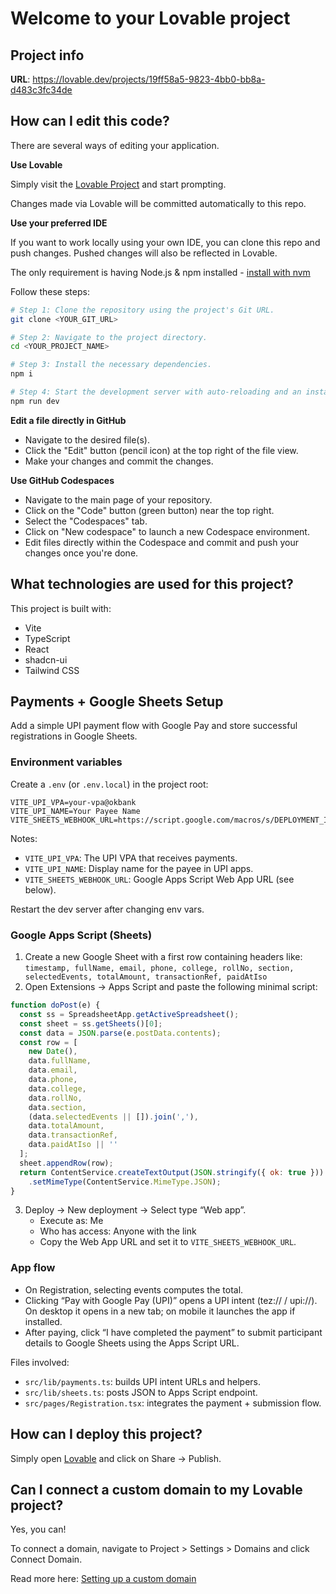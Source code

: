 # Welcome to your Lovable project

## Project info

**URL**: https://lovable.dev/projects/19ff58a5-9823-4bb0-bb8a-d483c3fc34de

## How can I edit this code?

There are several ways of editing your application.

**Use Lovable**

Simply visit the [Lovable Project](https://lovable.dev/projects/19ff58a5-9823-4bb0-bb8a-d483c3fc34de) and start prompting.

Changes made via Lovable will be committed automatically to this repo.

**Use your preferred IDE**

If you want to work locally using your own IDE, you can clone this repo and push changes. Pushed changes will also be reflected in Lovable.

The only requirement is having Node.js & npm installed - [install with nvm](https://github.com/nvm-sh/nvm#installing-and-updating)

Follow these steps:

```sh
# Step 1: Clone the repository using the project's Git URL.
git clone <YOUR_GIT_URL>

# Step 2: Navigate to the project directory.
cd <YOUR_PROJECT_NAME>

# Step 3: Install the necessary dependencies.
npm i

# Step 4: Start the development server with auto-reloading and an instant preview.
npm run dev
```

**Edit a file directly in GitHub**

- Navigate to the desired file(s).
- Click the "Edit" button (pencil icon) at the top right of the file view.
- Make your changes and commit the changes.

**Use GitHub Codespaces**

- Navigate to the main page of your repository.
- Click on the "Code" button (green button) near the top right.
- Select the "Codespaces" tab.
- Click on "New codespace" to launch a new Codespace environment.
- Edit files directly within the Codespace and commit and push your changes once you're done.

## What technologies are used for this project?

This project is built with:

- Vite
- TypeScript
- React
- shadcn-ui
- Tailwind CSS

## Payments + Google Sheets Setup

Add a simple UPI payment flow with Google Pay and store successful registrations in Google Sheets.

### Environment variables

Create a `.env` (or `.env.local`) in the project root:

```
VITE_UPI_VPA=your-vpa@okbank
VITE_UPI_NAME=Your Payee Name
VITE_SHEETS_WEBHOOK_URL=https://script.google.com/macros/s/DEPLOYMENT_ID/exec
```

Notes:
- `VITE_UPI_VPA`: The UPI VPA that receives payments.
- `VITE_UPI_NAME`: Display name for the payee in UPI apps.
- `VITE_SHEETS_WEBHOOK_URL`: Google Apps Script Web App URL (see below).

Restart the dev server after changing env vars.

### Google Apps Script (Sheets)

1. Create a new Google Sheet with a first row containing headers like:
   `timestamp, fullName, email, phone, college, rollNo, section, selectedEvents, totalAmount, transactionRef, paidAtIso`
2. Open Extensions → Apps Script and paste the following minimal script:

```javascript
function doPost(e) {
  const ss = SpreadsheetApp.getActiveSpreadsheet();
  const sheet = ss.getSheets()[0];
  const data = JSON.parse(e.postData.contents);
  const row = [
    new Date(),
    data.fullName,
    data.email,
    data.phone,
    data.college,
    data.rollNo,
    data.section,
    (data.selectedEvents || []).join(','),
    data.totalAmount,
    data.transactionRef,
    data.paidAtIso || ''
  ];
  sheet.appendRow(row);
  return ContentService.createTextOutput(JSON.stringify({ ok: true }))
    .setMimeType(ContentService.MimeType.JSON);
}
```

3. Deploy → New deployment → Select type “Web app”.
   - Execute as: Me
   - Who has access: Anyone with the link
   - Copy the Web App URL and set it to `VITE_SHEETS_WEBHOOK_URL`.

### App flow

- On Registration, selecting events computes the total.
- Clicking “Pay with Google Pay (UPI)” opens a UPI intent (tez:// / upi://). On desktop it opens in a new tab; on mobile it launches the app if installed.
- After paying, click “I have completed the payment” to submit participant details to Google Sheets using the Apps Script URL.

Files involved:
- `src/lib/payments.ts`: builds UPI intent URLs and helpers.
- `src/lib/sheets.ts`: posts JSON to Apps Script endpoint.
- `src/pages/Registration.tsx`: integrates the payment + submission flow.

## How can I deploy this project?

Simply open [Lovable](https://lovable.dev/projects/19ff58a5-9823-4bb0-bb8a-d483c3fc34de) and click on Share -> Publish.

## Can I connect a custom domain to my Lovable project?

Yes, you can!

To connect a domain, navigate to Project > Settings > Domains and click Connect Domain.

Read more here: [Setting up a custom domain](https://docs.lovable.dev/tips-tricks/custom-domain#step-by-step-guide)
